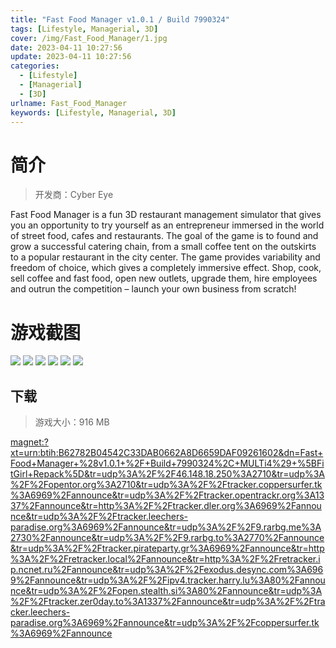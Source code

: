 ```yaml
---
title: "Fast Food Manager v1.0.1 / Build 7990324"
tags: [Lifestyle, Managerial, 3D]
cover: /img/Fast_Food_Manager/1.jpg
date: 2023-04-11 10:27:56
update: 2023-04-11 10:27:56
categories: 
  - [Lifestyle]
  - [Managerial]
  - [3D]
urlname: Fast_Food_Manager
keywords: [Lifestyle, Managerial, 3D]
---
```

# 简介

> 开发商：Cyber Eye

Fast Food Manager is a fun 3D restaurant management simulator that gives you an opportunity to try yourself as an entrepreneur immersed in the world of street food, cafes and restaurants.
The goal of the game is to found and grow a successful catering chain, from a small coffee tent on the outskirts to a popular restaurant in the city center.
The game provides variability and freedom of choice, which gives a completely immersive effect. Shop, cook, sell coffee and fast food, open new outlets, upgrade them, hire employees and outrun the competition – launch your own business from scratch!

# 游戏截图

![](/img/Fast_Food_Manager/2.jpg)
![](/img/Fast_Food_Manager/3.jpg)
![](/img/Fast_Food_Manager/4.jpg)
![](/img/Fast_Food_Manager/5.jpg)
![](/img/Fast_Food_Manager/6.jpg)
![](/img/Fast_Food_Manager/7.jpg)


## 下载

> 游戏大小：916 MB

[magnet:?xt=urn:btih:B62782B04542C33DAB0662A8D6659DAF09261602&amp;dn=Fast+Food+Manager+%28v1.0.1+%2F+Build+7990324%2C+MULTi4%29+%5BFitGirl+Repack%5D&amp;tr=udp%3A%2F%2F46.148.18.250%3A2710&amp;tr=udp%3A%2F%2Fopentor.org%3A2710&amp;tr=udp%3A%2F%2Ftracker.coppersurfer.tk%3A6969%2Fannounce&amp;tr=udp%3A%2F%2Ftracker.opentrackr.org%3A1337%2Fannounce&amp;tr=http%3A%2F%2Ftracker.dler.org%3A6969%2Fannounce&amp;tr=udp%3A%2F%2Ftracker.leechers-paradise.org%3A6969%2Fannounce&amp;tr=udp%3A%2F%2F9.rarbg.me%3A2730%2Fannounce&amp;tr=udp%3A%2F%2F9.rarbg.to%3A2770%2Fannounce&amp;tr=udp%3A%2F%2Ftracker.pirateparty.gr%3A6969%2Fannounce&amp;tr=http%3A%2F%2Fretracker.local%2Fannounce&amp;tr=http%3A%2F%2Fretracker.ip.ncnet.ru%2Fannounce&amp;tr=udp%3A%2F%2Fexodus.desync.com%3A6969%2Fannounce&amp;tr=udp%3A%2F%2Fipv4.tracker.harry.lu%3A80%2Fannounce&amp;tr=udp%3A%2F%2Fopen.stealth.si%3A80%2Fannounce&amp;tr=udp%3A%2F%2Ftracker.zer0day.to%3A1337%2Fannounce&amp;tr=udp%3A%2F%2Ftracker.leechers-paradise.org%3A6969%2Fannounce&amp;tr=udp%3A%2F%2Fcoppersurfer.tk%3A6969%2Fannounce](magnet:?xt=urn:btih:B62782B04542C33DAB0662A8D6659DAF09261602&amp;dn=Fast+Food+Manager+%28v1.0.1+%2F+Build+7990324%2C+MULTi4%29+%5BFitGirl+Repack%5D&amp;tr=udp%3A%2F%2F46.148.18.250%3A2710&amp;tr=udp%3A%2F%2Fopentor.org%3A2710&amp;tr=udp%3A%2F%2Ftracker.coppersurfer.tk%3A6969%2Fannounce&amp;tr=udp%3A%2F%2Ftracker.opentrackr.org%3A1337%2Fannounce&amp;tr=http%3A%2F%2Ftracker.dler.org%3A6969%2Fannounce&amp;tr=udp%3A%2F%2Ftracker.leechers-paradise.org%3A6969%2Fannounce&amp;tr=udp%3A%2F%2F9.rarbg.me%3A2730%2Fannounce&amp;tr=udp%3A%2F%2F9.rarbg.to%3A2770%2Fannounce&amp;tr=udp%3A%2F%2Ftracker.pirateparty.gr%3A6969%2Fannounce&amp;tr=http%3A%2F%2Fretracker.local%2Fannounce&amp;tr=http%3A%2F%2Fretracker.ip.ncnet.ru%2Fannounce&amp;tr=udp%3A%2F%2Fexodus.desync.com%3A6969%2Fannounce&amp;tr=udp%3A%2F%2Fipv4.tracker.harry.lu%3A80%2Fannounce&amp;tr=udp%3A%2F%2Fopen.stealth.si%3A80%2Fannounce&amp;tr=udp%3A%2F%2Ftracker.zer0day.to%3A1337%2Fannounce&amp;tr=udp%3A%2F%2Ftracker.leechers-paradise.org%3A6969%2Fannounce&amp;tr=udp%3A%2F%2Fcoppersurfer.tk%3A6969%2Fannounce)